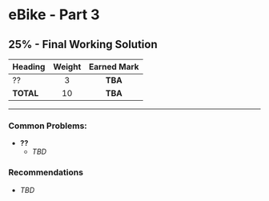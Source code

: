 # eBike - Part 3

## **25%** - Final Working Solution

| Heading | Weight | Earned Mark |
|:--------|:------:|:-----------:|
| ??      |   3    |   **TBA**     |
|**TOTAL**|  10    |   **TBA**     |

----

### Common Problems:

- **??**
  - *TBD*

### Recommendations

- *TBD*
